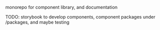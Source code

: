 monorepo for component library, and documentation

TODO: storybook to develop components, component packages under /packages, and maybe testing

